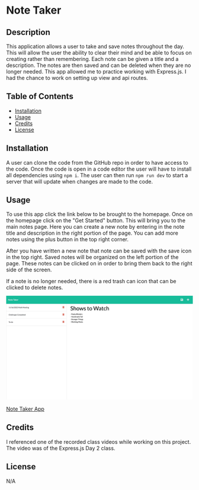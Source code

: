 # Note Taker

## Description

This application allows a user to take and save notes throughout the day. This will allow the user the ability to clear their mind and be able to focus on creating rather than remembering. Each note can be given a title and a description. The notes are then saved and can be deleted when they are no longer needed. This app allowed me to practice working with Express.js. I had the chance to work on setting up view and api routes.

## Table of Contents

- [Installation](#installation)
- [Usage](#usage)
- [Credits](#credits)
- [License](#license)

## Installation

A user can clone the code from the GitHub repo in order to have access to the code. Once the code is open in a code editor the user will have to install all dependencies using `npm i`. The user can then run `npm run dev` to start a server that will update when changes are made to the code. 

## Usage

To use this app click the link below to be brought to the homepage. Once on the homepage click on the "Get Started" button. This will bring you to the main notes page. Here you can create a new note by entering in the note title and description in the right portion of the page. You can add more notes using the plus button in the top right corner.

After you have written a new note that note can be saved with the save icon in the top right. Saved notes will be organized on the left portion of the page. These notes can be clicked on in order to bring them back to the right side of the screen.

If a note is no longer needed, there is a red trash can icon that can be clicked to delete notes.

![App Screenshot](assets/note_taker_screenshot.png)

[Note Taker App](https://saal-note-taker.herokuapp.com/)


## Credits

I referenced one of the recorded class videos while working on this project. The video was of the Express.js Day 2 class.

## License

N/A
